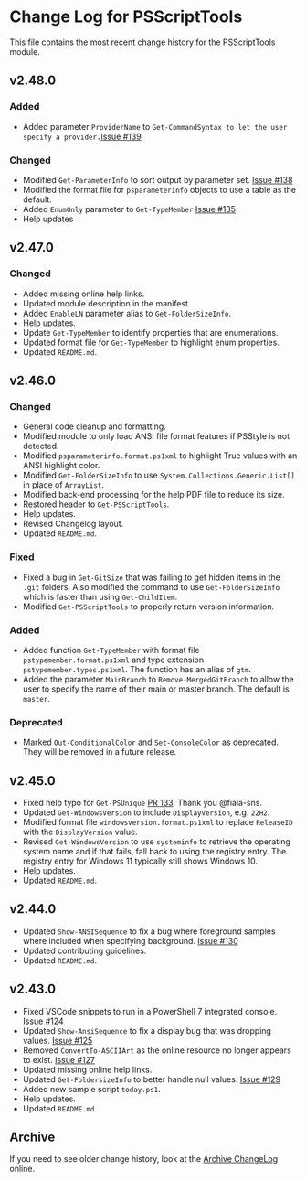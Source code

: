 # Change Log for PSScriptTools

This file contains the most recent change history for the PSScriptTools module.

## v2.48.0

### Added

- Added parameter `ProviderName` to `Get-CommandSyntax to let the user specify a provider.`[Issue #139](https://github.com/jdhitsolutions/PSScriptTools/issues/139)

### Changed

- Modified `Get-ParameterInfo` to sort output by parameter set. [Issue #138](https://github.com/jdhitsolutions/PSScriptTools/issues/138)
- Modified the format file for `psparameterinfo` objects to use a table as the default.
- Added `EnumOnly` parameter to `Get-TypeMember` [Issue #135](https://github.com/jdhitsolutions/PSScriptTools/issues/135)
- Help updates

## v2.47.0

### Changed

- Added missing online help links.
- Updated module description in the manifest.
- Added `EnableLN` parameter alias to `Get-FolderSizeInfo`.
- Help updates.
- Update `Get-TypeMember` to identify properties that are enumerations.
- Updated format file for `Get-TypeMember` to highlight enum properties.
- Updated `README.md`.

## v2.46.0

### Changed

- General code cleanup and formatting.
- Modified module to only load ANSI file format features if PSStyle is not detected.
- Modified `psparameterinfo.format.ps1xml` to highlight True values with an ANSI highlight color.
- Modified `Get-FolderSizeInfo` to use `System.Collections.Generic.List[]` in place of `ArrayList`.
- Modified back-end processing for the help PDF file to reduce its size.
- Restored header to `Get-PSScriptTools`.
- Help updates.
- Revised Changelog layout.
- Updated `README.md`.

### Fixed

- Fixed a bug in `Get-GitSize` that was failing to get hidden items in the `.git` folders. Also modified the command to use `Get-FolderSizeInfo` which is faster than using `Get-ChildItem`.
- Modified `Get-PSScriptTools` to properly return version information.

### Added

- Added function `Get-TypeMember` with format file `pstypemember.format.ps1xml` and type extension `pstypemember.types.ps1xml`. The function has an alias of `gtm`.
- Added the parameter `MainBranch` to `Remove-MergedGitBranch` to allow the user to specify the name of their main or master branch. The default is `master`.

### Deprecated

- Marked `Out-ConditionalColor` and `Set-ConsoleColor` as deprecated. They will be removed in a future release.

## v2.45.0

- Fixed help typo for `Get-PSUnique` [PR 133](https://github.com/jdhitsolutions/PSScriptTools/pull/133). Thank you @fiala-sns.
- Updated `Get-WindowsVersion` to include `DisplayVersion`, e.g. `22H2`.
- Modified format file `windowsversion.format.ps1xml` to replace `ReleaseID` with the `DisplayVersion` value.
- Revised `Get-WindowsVersion` to use `systeminfo` to retrieve the operating system name and if that fails, fall back to using the registry entry. The registry entry for Windows 11 typically still shows Windows 10.
- Help updates.
- Updated `README.md`.

## v2.44.0

- Updated `Show-ANSISequence` to fix a bug where foreground samples where included when specifying background. [Issue #130](https://github.com/jdhitsolutions/PSScriptTools/issues/130)
- Updated contributing guidelines.
- Updated `README.md`.

## v2.43.0

- Fixed VSCode snippets to run in a PowerShell 7 integrated console. [Issue #124](https://github.com/jdhitsolutions/PSScriptTools/issues/124)
- Updated `Show-AnsiSequence` to fix a display bug that was dropping values. [Issue #125](https://github.com/jdhitsolutions/PSScriptTools/issues/125)
- Removed `ConvertTo-ASCIIArt` as the online resource no longer appears to exist. [Issue #127](https://github.com/jdhitsolutions/PSScriptTools/issues/127)
- Updated missing online help links.
- Updated `Get-FoldersizeInfo` to better handle null values. [Issue #129](https://github.com/jdhitsolutions/PSScriptTools/issues/129)
- Added new sample script `today.ps1`.
- Help updates.
- Updated `README.md`.

## Archive

If you need to see older change history, look at the [Archive ChangeLog](https://github.com/jdhitsolutions/PSScriptTools/blob/master/Archive-ChangeLog.md) online.
